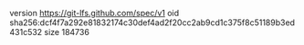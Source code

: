 version https://git-lfs.github.com/spec/v1
oid sha256:dcf4f7a292e81832174c30def4ad2f20cc2ab9cd1c375f8c51189b3ed431c532
size 184736
